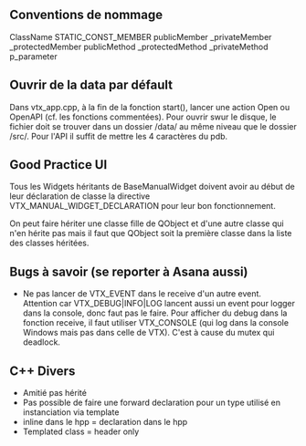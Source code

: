 ## Conventions de nommage

ClassName
STATIC\_CONST\_MEMBER
publicMember
_privateMember
_protectedMember
publicMethod
_protectedMethod
_privateMethod
p_parameter

## Ouvrir de la data par défault

Dans vtx_app.cpp, à la fin de la fonction start(), lancer une action Open ou OpenAPI (cf. les fonctions commentées). Pour ouvrir swur le disque, le fichier doit se trouver dans un dossier /data/ au même niveau que le dossier /src/. Pour l'API il suffit de mettre les 4 caractères du pdb.

## Good Practice UI

Tous les Widgets héritants de BaseManualWidget doivent avoir au début de leur déclaration de classe la directive VTX_MANUAL_WIDGET_DECLARATION pour leur bon fonctionnement.

On peut faire hériter une classe fille de QObject et d'une autre classe qui n'en hérite pas mais il faut que QObject soit la première classe dans la liste des classes héritées.

## Bugs à savoir (se reporter à Asana aussi)

- Ne pas lancer de VTX\_EVENT dans le receive d'un autre event. Attention car VTX\_DEBUG|INFO|LOG lancent aussi un event pour logger dans la console, donc faut pas le faire. Pour afficher du debug dans la fonction receive, il faut utiliser VTX_CONSOLE (qui log dans la console Windows mais pas dans celle de VTX). C'est à cause du mutex qui deadlock.

## C++ Divers 
- Amitié pas hérité
- Pas possible de faire une forward declaration pour un type utilisé en instanciation via template
- inline dans le hpp = declaration dans le hpp
- Templated class = header only